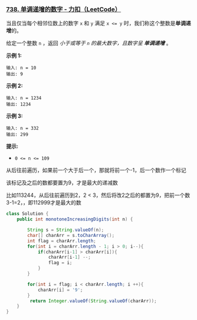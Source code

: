 ### [738. 单调递增的数字 - 力扣（LeetCode）](https://leetcode.cn/problems/monotone-increasing-digits/solutions/521694/dan-diao-di-zeng-de-shu-zi-by-leetcode-s-5908/)

当且仅当每个相邻位数上的数字 `x` 和 `y` 满足 `x <= y` 时，我们称这个整数是**单调递增**的。

给定一个整数 `n` ，返回 *小于或等于 `n` 的最大数字，且数字呈 **单调递增*** 。

 

**示例 1:**

```
输入: n = 10
输出: 9
```

**示例 2:**

```
输入: n = 1234
输出: 1234
```

**示例 3:**

```
输入: n = 332
输出: 299
```

 

**提示:**

- `0 <= n <= 109`





从后往前遍历，如果前一个大于后一个，那就将前一个-1，后一个数作一个标记

该标记及之后的数都要置为9，才是最大的递减数

比如113244，从后往前遍历到2，2 < 3，然后将改2之后的都置为9，把前一个数3-1=2，，即112999才是最大的数





```java
class Solution {
    public int monotoneIncreasingDigits(int n) {

        String s = String.valueOf(n);
        char[] charArr = s.toCharArray();
        int flag = charArr.length;
        for(int i = charArr.length - 1; i > 0; i--){
            if(charArr[i-1] > charArr[i]){
                charArr[i-1] --;
                flag = i;
            }
        }

        for(int i = flag; i < charArr.length; i ++){
            charArr[i] = '9';
        }
         return Integer.valueOf(String.valueOf(charArr));
    }
}
```


